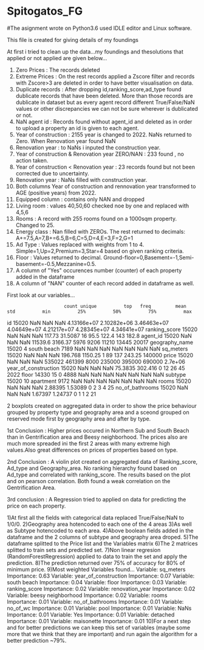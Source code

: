 # Spitogatos_FG

#The asignment wrote on Python3.6 used IDLE editor and Linux software.

This file is created for giving details of my foundings

At first i tried to clean up the data...my foundings and thesolutions that applied or not applied are given below...
  1) Zero Prices : The records deleted
  2) Extreme Prices : On the rest records applied a Zscore filter and records with Zscore>3 are deleted in order to have better visualisation on data.
  3) Duplicate records : After dropping id,ranking_score,ad_type found dublicate records that have been deleted. More than those records are dublicate in dataset but as every agent record different True/False/NaN values or other discrepancies we can not be sure wherever is dublicated or not. 
  4) NaN agent id : Records found without agent_id and deleted as in order to upload a property an id is given to each agent.
  5) Year of construction : 2155 year is changed to 2022. NaNs returned to Zero. When Renovation year found NaN 
  6) Renovation year : to NaNs i inputed the construction year.
  7) Year of construction & Renovation year ZERO/NAN : 233 found , no action taken.
  8) Year of construction < Renovation year : 23 records found but not been corrected due to uncertainty.
  9) Renovation year : NaNs filled with construction year.
  10) Both columns Year of construction and rennovation year transformed to AGE (positive years) from 2022.
  11) Equipped column : contains only NAN and dropped
  12) Living room : values 40,50,60 checked noe by one and replaced with 4,5,6
  13) Rooms : A record with 255 rooms found on a 1000sqm property. Changed to 25. 
  14) Energy class : Nan filled with ZEROs. The rest returned to decimals: A+=7.5,A=7,B+=6.5,B=6,C=5,D=4,E=3,F=2,G=1
  15) Ad Type : Values replaced with weights from 1 to 4. Simple=1,Up=2,Premium=3,Star=4 based on given ranking criteria.
  16) Floor : Values returned to decimal. Ground-floor=0,Basement=-1,Semi-basement=-0.5,Mezzanine=0.5. 
  17) A column of "Yes" occurences number (counter) of each property added in the dataframe
  18) A column of "NAN" counter of each record added in dataframe as well.

First look at our variables...

                         count unique          top   freq         mean          std          min          25%          50%          75%          max
id                       15020    NaN          NaN    NaN  4.13166e+07  2.10282e+06  3.46463e+07  4.04649e+07  4.21217e+07  4.28345e+07  4.34641e+07
ranking_score            15020    NaN          NaN    NaN       117.73      31.5087           16         95.5        122.4          143        182.8
agent_id                 15020    NaN          NaN    NaN      11539.6      3166.37         5976         9206        11210        13445        20017
geography_name           15020      4  south beach   7189          NaN          NaN          NaN          NaN          NaN          NaN          NaN
sq_meters                15020    NaN          NaN    NaN      196.768      1150.25            1           89          137       243.25       140000
price                    15020    NaN          NaN    NaN       535022       461399         8000       235000       395000       690000      2.7e+06
year_of_construction     15020    NaN          NaN    NaN      75.3835      302.416            0           12           26           45         2022
floor                    14330     15            0   4888          NaN          NaN          NaN          NaN          NaN          NaN          NaN
subtype                  15020     10    apartment   9172          NaN          NaN          NaN          NaN          NaN          NaN          NaN
rooms                    15020    NaN          NaN    NaN      2.88395      1.53089            0            2            3            4           25
no_of_bathrooms          15020    NaN          NaN    NaN      1.67397      1.24737            0            1            1            2           21



2 boxplots created on aggregated data in order to show the price behaviour grouped by property type and geography area and a sceond grouped on reserved mode first by geography area and after by type. 

1st Conclusion : Higher prices occured in Northern Sub and South Beach than in Gentrification area and Beesy neighborhood. The prices also are much more spreaded ini the first 2 areas with many extreme high values.Also great differences on prices of properties based on type.

2nd Conclusion : A violin plot created on aggregated data of Ranking_score, Ad_type and Geography_area. No ranking hierarchy found based on Ad_type and correlated with ranking_score. The results based on the plot and on pearson correlation. Both found a weak correlation on the Gentrification Area.

3rd conclusion : A Regression tried to applied on data for predicting the price on each property.

1)At first all the fields with categorical data replaced True/False/NaN to 1/0/0.
2)Geography area hotencoded to each one of the 4 areas
3)As well as Subtype hotencoded to each area. 
4)Above boolean fields added in the dataframe and the 2 columns of subtype and geography area droped.
5)The dataframe splitted to the Price list and the Variables matrix
6)The 2 matrices splitted to train sets and predicted set.
7)Non linear regresion (RandomForestRegression) applied to data to train the set and apply the prediction.
8)The prediction returned over 75% of accuracy for 80% of minimum price.
9)Most weighted Variables found...
    Variable: sq_meters            Importance: 0.63
    Variable: year_of_construction Importance: 0.07
    Variable: south beach          Importance: 0.04
    Variable: floor                Importance: 0.03
    Variable: ranking_score        Importance: 0.02
    Variable: renovation_year      Importance: 0.02
    Variable: beesy neighborhood   Importance: 0.02
    Variable: rooms                Importance: 0.01
    Variable: no_of_bathrooms      Importance: 0.01
    Variable: no_of_wc             Importance: 0.01
    Variable: pool                 Importance: 0.01
    Variable: NaNs                 Importance: 0.01
    Variable: Yes                  Importance: 0.01
    Variable: detached             Importance: 0.01
    Variable: maisonette           Importance: 0.01
10)For a next step and for better predictions we can keep this set of variables (maybe some more that we think that they are important) and run again the algorithm for a better prediction ~79%.





